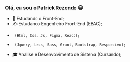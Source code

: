 ### Olá, eu sou o Patrick Rezende 😀


- 🌱 Estudando o Front-End;
- ✍ Estudando Engenheiro Front-End (EBAC);
-      (Html, Css, Js, Figma, React);
-      (Jquery, Less, Sass, Grunt, Bootstrap, Responsivo);
- 🎓 Analise e Desenvolvimento de Sistema (Cursando);

